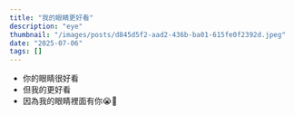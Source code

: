 ```yaml
---
title: "我的眼睛更好看"
description: "eye"
thumbnail: "/images/posts/d845d5f2-aad2-436b-ba01-615fe0f2392d.jpeg"
date: "2025-07-06"
tags: []
---
```

- 你的眼睛很好看
- 但我的更好看
- 因為我的眼睛裡面有你😭🫵
